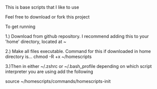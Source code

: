 This is base scripts that I like to use

Feel free to download or fork this project

To get running

1.) Download from github repository. I recommend adding this to your 'home' directory, located at ~

2.) Make all files executable. 
Command for this if downloaded in home directory is...
chmod -R +x ~/homescripts

3.)Then in either ~/.zshrc or ~/.bash_profile depending on which script interpreter you are using
add the following

source ~/homescripts/commands/homescripts-init

